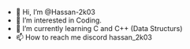 - 👋 Hi, I’m @Hassan-2k03
- 👀 I’m interested in Coding. 
- 🌱 I’m currently learning C and C++ (Data Structurs)
- 📫 How to reach me discord hassan_2k03

<!---
Hassan-2k03/Hassan-2k03 is a ✨ special ✨ repository because its `README.md` (this file) appears on your GitHub profile.
You can click the Preview link to take a look at your changes.
--->
